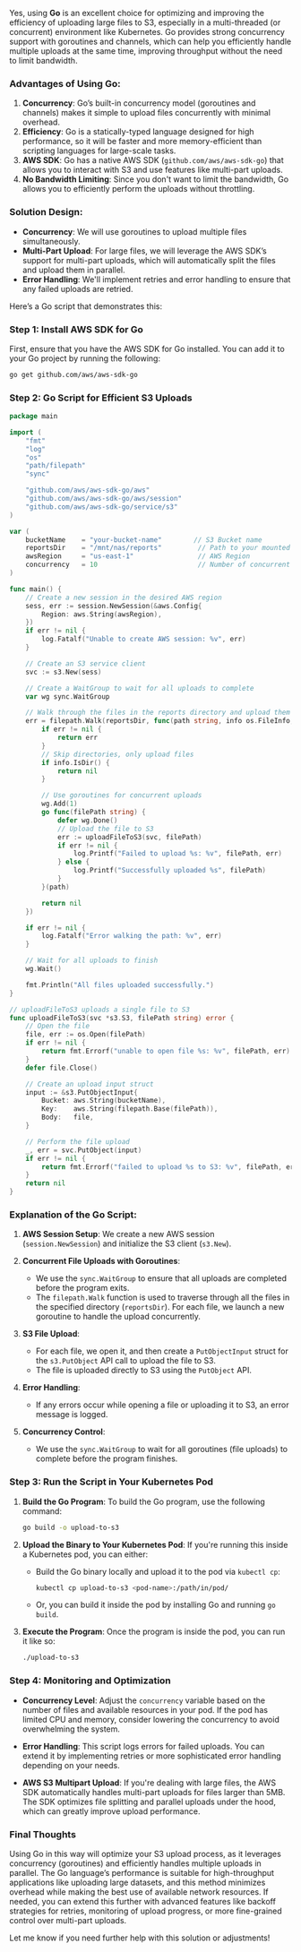 Yes, using **Go** is an excellent choice for optimizing and improving the efficiency of uploading large files to S3, especially in a multi-threaded (or concurrent) environment like Kubernetes. Go provides strong concurrency support with goroutines and channels, which can help you efficiently handle multiple uploads at the same time, improving throughput without the need to limit bandwidth.

### Advantages of Using Go:

1. **Concurrency**: Go’s built-in concurrency model (goroutines and channels) makes it simple to upload files concurrently with minimal overhead.
2. **Efficiency**: Go is a statically-typed language designed for high performance, so it will be faster and more memory-efficient than scripting languages for large-scale tasks.
3. **AWS SDK**: Go has a native AWS SDK (`github.com/aws/aws-sdk-go`) that allows you to interact with S3 and use features like multi-part uploads.
4. **No Bandwidth Limiting**: Since you don't want to limit the bandwidth, Go allows you to efficiently perform the uploads without throttling.

### Solution Design:

* **Concurrency**: We will use goroutines to upload multiple files simultaneously.
* **Multi-Part Upload**: For large files, we will leverage the AWS SDK’s support for multi-part uploads, which will automatically split the files and upload them in parallel.
* **Error Handling**: We'll implement retries and error handling to ensure that any failed uploads are retried.

Here’s a Go script that demonstrates this:

### Step 1: Install AWS SDK for Go

First, ensure that you have the AWS SDK for Go installed. You can add it to your Go project by running the following:

```bash
go get github.com/aws/aws-sdk-go
```

### Step 2: Go Script for Efficient S3 Uploads

```go
package main

import (
	"fmt"
	"log"
	"os"
	"path/filepath"
	"sync"

	"github.com/aws/aws-sdk-go/aws"
	"github.com/aws/aws-sdk-go/aws/session"
	"github.com/aws/aws-sdk-go/service/s3"
)

var (
	bucketName    = "your-bucket-name"        // S3 Bucket name
	reportsDir    = "/mnt/nas/reports"         // Path to your mounted NAS directory
	awsRegion     = "us-east-1"                // AWS Region
	concurrency   = 10                         // Number of concurrent uploads
)

func main() {
	// Create a new session in the desired AWS region
	sess, err := session.NewSession(&aws.Config{
		Region: aws.String(awsRegion),
	})
	if err != nil {
		log.Fatalf("Unable to create AWS session: %v", err)
	}

	// Create an S3 service client
	svc := s3.New(sess)

	// Create a WaitGroup to wait for all uploads to complete
	var wg sync.WaitGroup

	// Walk through the files in the reports directory and upload them
	err = filepath.Walk(reportsDir, func(path string, info os.FileInfo, err error) error {
		if err != nil {
			return err
		}
		// Skip directories, only upload files
		if info.IsDir() {
			return nil
		}

		// Use goroutines for concurrent uploads
		wg.Add(1)
		go func(filePath string) {
			defer wg.Done()
			// Upload the file to S3
			err := uploadFileToS3(svc, filePath)
			if err != nil {
				log.Printf("Failed to upload %s: %v", filePath, err)
			} else {
				log.Printf("Successfully uploaded %s", filePath)
			}
		}(path)

		return nil
	})

	if err != nil {
		log.Fatalf("Error walking the path: %v", err)
	}

	// Wait for all uploads to finish
	wg.Wait()

	fmt.Println("All files uploaded successfully.")
}

// uploadFileToS3 uploads a single file to S3
func uploadFileToS3(svc *s3.S3, filePath string) error {
	// Open the file
	file, err := os.Open(filePath)
	if err != nil {
		return fmt.Errorf("unable to open file %s: %v", filePath, err)
	}
	defer file.Close()

	// Create an upload input struct
	input := &s3.PutObjectInput{
		Bucket: aws.String(bucketName),
		Key:    aws.String(filepath.Base(filePath)),
		Body:   file,
	}

	// Perform the file upload
	_, err = svc.PutObject(input)
	if err != nil {
		return fmt.Errorf("failed to upload %s to S3: %v", filePath, err)
	}
	return nil
}
```

### Explanation of the Go Script:

1. **AWS Session Setup**: We create a new AWS session (`session.NewSession`) and initialize the S3 client (`s3.New`).

2. **Concurrent File Uploads with Goroutines**:

   * We use the `sync.WaitGroup` to ensure that all uploads are completed before the program exits.
   * The `filepath.Walk` function is used to traverse through all the files in the specified directory (`reportsDir`). For each file, we launch a new goroutine to handle the upload concurrently.

3. **S3 File Upload**:

   * For each file, we open it, and then create a `PutObjectInput` struct for the `s3.PutObject` API call to upload the file to S3.
   * The file is uploaded directly to S3 using the `PutObject` API.

4. **Error Handling**:

   * If any errors occur while opening a file or uploading it to S3, an error message is logged.

5. **Concurrency Control**:

   * We use the `sync.WaitGroup` to wait for all goroutines (file uploads) to complete before the program finishes.

### Step 3: Run the Script in Your Kubernetes Pod

1. **Build the Go Program**:
   To build the Go program, use the following command:

   ```bash
   go build -o upload-to-s3
   ```

2. **Upload the Binary to Your Kubernetes Pod**:
   If you're running this inside a Kubernetes pod, you can either:

   * Build the Go binary locally and upload it to the pod via `kubectl cp`:

     ```bash
     kubectl cp upload-to-s3 <pod-name>:/path/in/pod/
     ```
   * Or, you can build it inside the pod by installing Go and running `go build`.

3. **Execute the Program**:
   Once the program is inside the pod, you can run it like so:

   ```bash
   ./upload-to-s3
   ```

### Step 4: Monitoring and Optimization

* **Concurrency Level**: Adjust the `concurrency` variable based on the number of files and available resources in your pod. If the pod has limited CPU and memory, consider lowering the concurrency to avoid overwhelming the system.

* **Error Handling**: This script logs errors for failed uploads. You can extend it by implementing retries or more sophisticated error handling depending on your needs.

* **AWS S3 Multipart Upload**: If you're dealing with large files, the AWS SDK automatically handles multi-part uploads for files larger than 5MB. The SDK optimizes file splitting and parallel uploads under the hood, which can greatly improve upload performance.

### Final Thoughts

Using Go in this way will optimize your S3 upload process, as it leverages concurrency (goroutines) and efficiently handles multiple uploads in parallel. The Go language’s performance is suitable for high-throughput applications like uploading large datasets, and this method minimizes overhead while making the best use of available network resources. If needed, you can extend this further with advanced features like backoff strategies for retries, monitoring of upload progress, or more fine-grained control over multi-part uploads.

Let me know if you need further help with this solution or adjustments!
